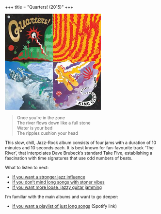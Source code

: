 +++
title = "Quarters! (2015)"
+++

![album cover of Quarters](./cover.jpg)

> Once you're in the zone  
> The river flows down like a full stone  
> Water is your bed  
> The ripples cushion your head

This slow, chill, Jazz-Rock album consists of four jams with a duration of 10 minutes and 10 seconds each. It is best known for fan-favourite track ‘The River’, that interpolates Dave Brubeck’s standard Take Five, establishing a fascination with time signatures that use odd numbers of beats.

What to listen to next:

*   [If you want a stronger jazz influence](../sketches-of-brunswick-east)
*   [If you don’t mind long songs with stoner vibes](../float-along-fill-your-lungs)
*   [If you want more loose, jazzy guitar jamming](../ice-death-planets-lungs-mushrooms-and-lava)

I’m familiar with the main albums and want to go deeper:

*   [If you want a playlist of just long songs](https://open.spotify.com/playlist/77cYJha9ttoOpZkZQOCid6?si=28d4f5ace4ed476a) (Spotify link)
